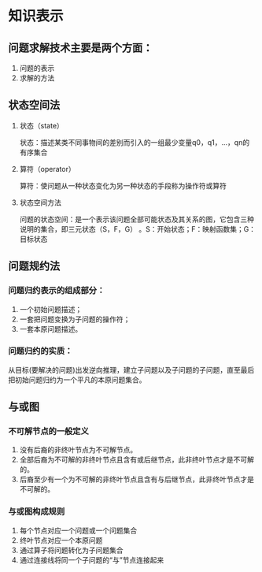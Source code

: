 # 知识表示

## 问题求解技术主要是两个方面：

1. 问题的表示
2. 求解的方法

## 状态空间法

1. 状态（state）

    状态：描述某类不同事物间的差别而引入的一组最少变量q0，q1，…，qn的有序集合
2. 算符（operator）

    算符：使问题从一种状态变化为另一种状态的手段称为操作符或算符
3. 状态空间方法

    问题的状态空间：是一个表示该问题全部可能状态及其关系的图，它包含三种说明的集合，即三元状态（S，F，G）
    。S：开始状态；F：映射函数集；G：目标状态

## 问题规约法

### 问题归约表示的组成部分：

1. 一个初始问题描述；
2. 一套把问题变换为子问题的操作符；
3. 一套本原问题描述。

### 问题归约的实质：

从目标(要解决的问题)出发逆向推理，建立子问题以及子问题的子问题，直至最后把初始问题归约为一个平凡的本原问题集合。

## 与或图

### 不可解节点的一般定义

1. 没有后裔的非终叶节点为不可解节点。
2. 全部后裔为不可解的非终叶节点且含有或后继节点，此非终叶节点才是不可解的。
3. 后裔至少有一个为不可解的非终叶节点且含有与后继节点，此非终叶节点才是不可解的。

### 与或图构成规则

1. 每个节点对应一个问题或一个问题集合
2. 终叶节点对应一个本原问题
3. 通过算子将问题转化为子问题集合
4. 通过连接线将同一个子问题的“与”节点连接起来
